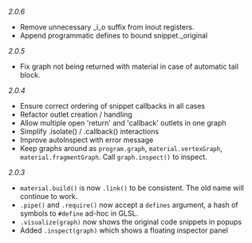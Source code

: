 _2.0.6_
 * Remove unnecessary _i_o suffix from inout registers.
 * Append programmatic defines to bound snippet._original

_2.0.5_
 * Fix graph not being returned with material in case of automatic tail block.
 
_2.0.4_
 * Ensure correct ordering of snippet callbacks in all cases
 * Refactor outlet creation / handling
 * Allow multiple open 'return' and 'callback' outlets in one graph
 * Simplify .isolate() / .callback() interactions
 * Improve autoInspect with error message
 * Keep graphs around as `program.graph`, `material.vertexGraph`, `material.fragmentGraph`. Call `graph.inspect()` to inspect.

_2.0.3_

 * `material.build()` is now `.link()` to be consistent. The old name will continue to work.
 * `.pipe()` and `.require()` now accept a `defines` argument, a hash of symbols to `#define` ad-hoc in GLSL.
 * `.visualize(graph)` now shows the original code snippets in popups
 * Added `.inspect(graph)` which shows a floating inspector panel
